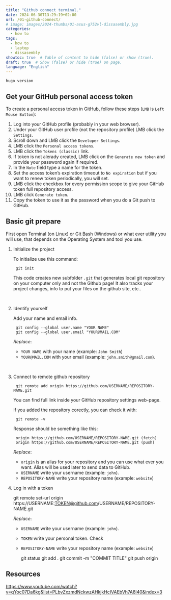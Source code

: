 ```yaml
---
title: "Github connect terminal."
date: 2024-06-30T13:29:19+02:00
url: /01-github-connect/
# image: images/2024-thumbs/01-asus-g752vl-dissasembly.jpg
categories: 
  - how to
tags: 
  - how to
  - laptop
  - dissasembly
showtoc: true  # Table of content to hide (false) or show (true).
draft: true  # Show (false) or hide (true) on page.
language: "English"
---
```


    hugo version

## Get your GitHub personal access token

To create a personal access token in GitHub, follow these steps (`LMB` is `Left Mouse Button`):

1. Log into your GitHub profile (probably in your web browser).
2. Under your GitHub user profile (not the repository profile) LMB click the `Settings`.
3. Scroll down and LMB click the `Developer Settings`.
4. LMB click the `Personal access tokens`.
5. LMB click the `Tokens (classic)` link.
6. If token is not alerady created, LMB click on the `Generate new token` and provide your password again if required.
7. In the `Note` field type a name for the token.
8. Set the access token’s expiration timeout to `No expiration` but if you want to renew token periodically, you will set.
9. LMB click the checkbox for every permission scope to give your GitHub token full repository access.
10. LMB click `Generate token`.
11. Copy the token to use it as the password when you do a Git push to GitHub.

## Basic git prepare

First open Terminal (on Linux) or Git Bash (Windows) or what ever utility you will use, that depends on the Operating System and tool you use.

1. Initialize the project

    To initialize use this command:

        git init
    
    This code creates new subfolder `.git` that generates local git repository on your computer only and not the Github page! It also tracks your project changes, info to put your files on the github site, etc..

    &nbsp;

2. Identify yourself
  
    Add your name and email info. 

        git config --global user.name "YOUR NAME"
        git config --global user.email "YOUR@MAIL.COM"

    *Replace*: 

    - `YOUR NAME` with your name (example: `John Smith`)
    - `YOUR@MAIL.COM` with your email (example: `john.smith@gmail.com`).
    
    &nbsp;

3. Connect to remote github repository

        git remote add origin https://github.com/USERNAME/REPOSITORY-NAME.git
     
    You can find full link inside your GitHub repository settings web-page. 

    If you added the repository corectly, you can check it with: 
   
        git remote -v

    Response should be something like this:

        origin https://github.com/USERNAME/REPOSITORY-NAME.git (fetch)
        origin https://github.com/USERNAME/REPOSITORY-NAME.git (push)

    *Replace*: 

    - `origin` is an alias for your repository and you can use what ever you want. Alias will be used later to send data to GitHub. 
    - `USERNAME` write your username (example: `john`). 
    - `REPOSITORY-NAME` write your repository name (example: `website`) 

4. Log in with a token

    git remote set-url origin https://USERNAME:TOKEN@github.com/USERNAME/REPOSITORY-NAME.git

    *Replace*: 

    - `USERNAME` write your username (example: `john`). 
    - `TOKEN` write your personal token. Check []() 
    - `REPOSITORY-NAME` write your repository name (example: `website`) 

        git status
        git add .
        git commit -m "COMMIT TITLE"
        git push origin

## Resources

https://www.youtube.com/watch?v=qYoc07Da6kg&list=PLbvZxzmdNckwzAHkjkHcIVAEbVh7A8l40&index=3
